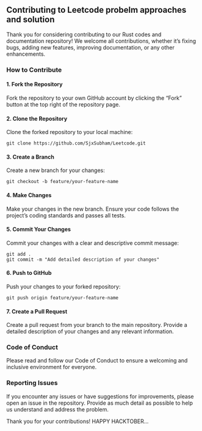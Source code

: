 ## Contributing to Leetcode probelm approaches and solution
Thank you for considering contributing to our Rust codes and documentation repository! We welcome all contributions, whether it’s fixing bugs, adding new features, improving documentation, or any other enhancements.

### How to Contribute
#### 1. Fork the Repository
Fork the repository to your own GitHub account by clicking the “Fork” button at the top right of the repository page.

#### 2. Clone the Repository
Clone the forked repository to your local machine:
```
git clone https://github.com/SjxSubham/Leetcode.git
```
#### 3. Create a Branch
Create a new branch for your changes:
```
git checkout -b feature/your-feature-name
```
#### 4. Make Changes
Make your changes in the new branch. Ensure your code follows the project’s coding standards and passes all tests.

#### 5. Commit Your Changes
Commit your changes with a clear and descriptive commit message:
```
git add .
git commit -m "Add detailed description of your changes"
```
#### 6. Push to GitHub
Push your changes to your forked repository:
```
git push origin feature/your-feature-name
```
#### 7. Create a Pull Request
Create a pull request from your branch to the main repository. Provide a detailed description of your changes and any relevant information.

### Code of Conduct
Please read and follow our Code of Conduct to ensure a welcoming and inclusive environment for everyone.

### Reporting Issues
If you encounter any issues or have suggestions for improvements, please open an issue in the repository. Provide as much detail as possible to help us understand and address the problem.


Thank you for your contributions! HAPPY HACKTOBER...
